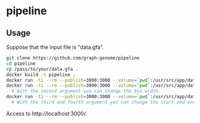 # pipeline

## Usage

Suppose that the input file is "data.gfa".

```bash
git clone https://github.com/graph-genome/pipeline
cd pipeline
cp /pass/to/your/data.gfa .
docker build -t pipeline .
docker run -ti --rm --publish=3000:3000 --volume=`pwd`:/usr/src/app/data pipeline data/data.gfa
docker run -ti --rm --publish=3000:3000 --volume=`pwd`:/usr/src/app/data pipeline data/data.gfa 10000 
  # With the second argument you can change the bin width.
docker run -ti --rm --publish=3000:3000 --volume=`pwd`:/usr/src/app/data pipeline data/data.gfa 10000 00 01 
  # With the third and fourth argument you can change the start and end chunk.
```

Access to http://localhost:3000/.

